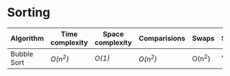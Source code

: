 # Sorting

| Algorithm | Time complexity | Space complexity | Comparisions | Swaps | Stable | Local | In-place |
| --- | --- | --- | --- | --- | --- | --- | --- |
| Bubble Sort | *O(n<sup>2</sup>)* | *O(1)* | *O(n<sup>2</sup>)* | O(n<sup>2</sup>) | Yes | Yes | Yes |
